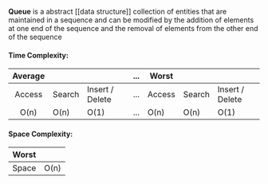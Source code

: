 **Queue** is a abstract [[data structure]] collection of entities that are maintained in a sequence and can be modified by the addition of elements at one end of the sequence and the removal of elements from the other end of the sequence


#### Time Complexity:

|Average|||...|Worst|||
|:-:|-|-|:-:|-|-|-|
| Access | Search | Insert / Delete |...| Access | Search | Insert / Delete |
| O(n) | O(n) | O(1) |...| O(n) | O(n) | O(1)


#### Space Complexity:

|Worst| |
|:-:|-|
| Space | O(n) |
